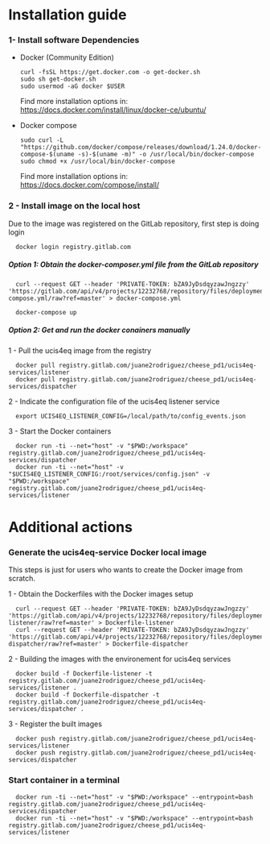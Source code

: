 # Installation guide

### 1- Install software Dependencies

* Docker (Community Edition)
  ```
  curl -fsSL https://get.docker.com -o get-docker.sh
  sudo sh get-docker.sh
  sudo usermod -aG docker $USER
  ```
  Find more installation options in:
  https://docs.docker.com/install/linux/docker-ce/ubuntu/
  
* Docker compose
  ```
  sudo curl -L "https://github.com/docker/compose/releases/download/1.24.0/docker-compose-$(uname -s)-$(uname -m)" -o /usr/local/bin/docker-compose
  sudo chmod +x /usr/local/bin/docker-compose
  ```
  Find more installation options in:
  https://docs.docker.com/compose/install/

### 2 - Install image on the local host

Due to the image was registered on the GitLab repository, first step is doing login

```
  docker login registry.gitlab.com
```

##### Option 1: Obtain the docker-composer.yml file from the GitLab repository

```
  curl --request GET --header 'PRIVATE-TOKEN: bZA9JyDsdqyzawJngzzy' 'https://gitlab.com/api/v4/projects/12232768/repository/files/deployment%2Fdockers%2Fdocker-compose.yml/raw?ref=master' > docker-compose.yml
```

```
  docker-compose up
```

##### Option 2: Get and run the docker conainers manually

1 - Pull the ucis4eq image from the registry
```
  docker pull registry.gitlab.com/juane2rodriguez/cheese_pd1/ucis4eq-services/listener
  docker pull registry.gitlab.com/juane2rodriguez/cheese_pd1/ucis4eq-services/dispatcher
```

2 - Indicate the configuration file of the ucis4eq listener service 
```
  export UCIS4EQ_LISTENER_CONFIG=/local/path/to/config_events.json
```

3 - Start the Docker containers

```
  docker run -ti --net="host" -v "$PWD:/workspace" registry.gitlab.com/juane2rodriguez/cheese_pd1/ucis4eq-services/dispatcher
  docker run -ti --net="host" -v "$UCIS4EQ_LISTENER_CONFIG:/root/services/config.json" -v "$PWD:/workspace" registry.gitlab.com/juane2rodriguez/cheese_pd1/ucis4eq-services/listener
```

# Additional actions

### Generate the ucis4eq-service Docker local image

This steps is just for users who wants to create the Docker image from scratch.


1 - Obtain the Dockerfiles with the Docker images setup
```
  curl --request GET --header 'PRIVATE-TOKEN: bZA9JyDsdqyzawJngzzy' 'https://gitlab.com/api/v4/projects/12232768/repository/files/deployment%2Fdockers%2FDockerfile-listener/raw?ref=master' > Dockerfile-listener
  curl --request GET --header 'PRIVATE-TOKEN: bZA9JyDsdqyzawJngzzy' 'https://gitlab.com/api/v4/projects/12232768/repository/files/deployment%2Fdockers%2FDockerfile-dispatcher/raw?ref=master' > Dockerfile-dispatcher
```

2 - Building the images with the environement for ucis4eq services

```
  docker build -f Dockerfile-listener -t registry.gitlab.com/juane2rodriguez/cheese_pd1/ucis4eq-services/listener .
  docker build -f Dockerfile-dispatcher -t registry.gitlab.com/juane2rodriguez/cheese_pd1/ucis4eq-services/dispatcher .
```

3 - Register the built images
```
  docker push registry.gitlab.com/juane2rodriguez/cheese_pd1/ucis4eq-services/listener
  docker push registry.gitlab.com/juane2rodriguez/cheese_pd1/ucis4eq-services/dispatcher
```
  

### Start container in a terminal

```
  docker run -ti --net="host" -v "$PWD:/workspace" --entrypoint=bash registry.gitlab.com/juane2rodriguez/cheese_pd1/ucis4eq-services/dispatcher
  docker run -ti --net="host" -v "$PWD:/workspace" --entrypoint=bash registry.gitlab.com/juane2rodriguez/cheese_pd1/ucis4eq-services/listener
```
